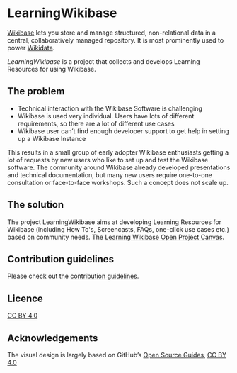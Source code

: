 # LearningWikibase

[Wikibase](http://wikiba.se/) lets you store and manage structured, non-relational data in a central,
collaboratively managed repository. It is most prominently used to power [Wikidata](https://www.wikidata.org/).

*LearningWikibase* is a project that collects and develops Learning Resources for using Wikibase.

## The problem

- Technical interaction with the Wikibase Software is challenging
- Wikibase is used very individual. Users have lots of different requirements, so there are a lot of different use cases
- Wikibase user can’t find enough developer support to get help in setting up a Wikibase Instance

This results in a small group of early adopter Wikibase enthusiasts getting a lot of requests by new users who like to set up and test the Wikibase software. The community around Wikibase already developed presentations and technical documentation, but many new users require one-to-one consultation or face-to-face workshops. Such a concept does not scale up.

## The solution

The project LearningWikibase aims at developing Learning Resources for Wikibase (including How To's, Screencasts, FAQs, one-click use cases etc.) based on community needs. The [Learning Wikibase Open Project Canvas](https://docs.google.com/presentation/d/1YFO84JXrA3J4MPsPVlONfgIFLrKqJo7wf-dQQtPQ8DY/edit#slide=id.g1b30ce0bb1_0_90).

## Contribution guidelines

Please check out the [contribution guidelines](https://github.com/JeroenDeDauw/LearningWikibase/blob/master/CONTRIBUTING.md).

## Licence

[CC BY 4.0](https://creativecommons.org/licenses/by/4.0/)

## Acknowledgements

The visual design is largely based on GitHub’s [Open Source Guides](https://github.com/github/opensource.guide), [CC BY 4.0](https://creativecommons.org/licenses/by/4.0/)
